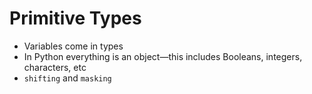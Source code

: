 # Primitive Types
- Variables come in types
- In Python everything is an object—this includes Booleans, integers, characters, etc
- ```shifting``` and ```masking```